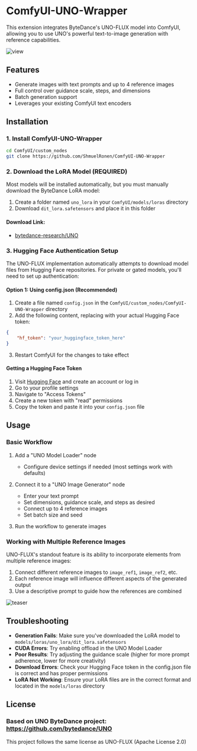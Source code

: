 # ComfyUI-UNO-Wrapper

This extension integrates ByteDance's UNO-FLUX model into ComfyUI, allowing you to use UNO's powerful text-to-image generation with reference capabilities.

![view](https://github.com/user-attachments/assets/d69881e8-36f9-44ac-b2b6-673536ece186)


## Features

- Generate images with text prompts and up to 4 reference images
- Full control over guidance scale, steps, and dimensions
- Batch generation support
- Leverages your existing ComfyUI text encoders


## Installation

### 1. Install ComfyUI-UNO-Wrapper

```bash
cd ComfyUI/custom_nodes
git clone https://github.com/ShmuelRonen/ComfyUI-UNO-Wrapper
```

### 2. Download the LoRA Model (REQUIRED)

Most models will be installed automatically, but you must manually download the ByteDance LoRA model:

1. Create a folder named `uno_lora` in your `ComfyUI/models/loras` directory
2. Download `dit_lora.safetensors` and place it in this folder

#### Download Link: 
- [bytedance-research/UNO](https://huggingface.co/bytedance-research/UNO)

### 3. Hugging Face Authentication Setup

The UNO-FLUX implementation automatically attempts to download model files from Hugging Face repositories. For private or gated models, you'll need to set up authentication:

#### Option 1: Using config.json (Recommended)

1. Create a file named `config.json` in the `ComfyUI/custom_nodes/ComfyUI-UNO-Wrapper` directory
2. Add the following content, replacing with your actual Hugging Face token:

```json
{
    "hf_token": "your_huggingface_token_here"
}
```

3. Restart ComfyUI for the changes to take effect


#### Getting a Hugging Face Token

1. Visit [Hugging Face](https://huggingface.co/) and create an account or log in
2. Go to your profile settings
3. Navigate to "Access Tokens"
4. Create a new token with "read" permissions
5. Copy the token and paste it into your `config.json` file

## Usage

### Basic Workflow

1. Add a "UNO Model Loader" node
   - Configure device settings if needed (most settings work with defaults)
 
2. Connect it to a "UNO Image Generator" node
   - Enter your text prompt
   - Set dimensions, guidance scale, and steps as desired
   - Connect up to 4 reference images
   - Set batch size and seed

3. Run the workflow to generate images

### Working with Multiple Reference Images

UNO-FLUX's standout feature is its ability to incorporate elements from multiple reference images:

1. Connect different reference images to `image_ref1`, `image_ref2`, etc.
2. Each reference image will influence different aspects of the generated output
3. Use a descriptive prompt to guide how the references are combined


![teaser](https://github.com/user-attachments/assets/c1a4d514-35ed-4208-bc81-ec26298dd8c5)


## Troubleshooting

- **Generation Fails**: Make sure you've downloaded the LoRA model to `models/loras/uno_lora/dit_lora.safetensors`
- **CUDA Errors**: Try enabling offload in the UNO Model Loader
- **Poor Results**: Try adjusting the guidance scale (higher for more prompt adherence, lower for more creativity)
- **Download Errors**: Check your Hugging Face token in the config.json file is correct and has proper permissions
- **LoRA Not Working**: Ensure your LoRA files are in the correct format and located in the `models/loras` directory

## License

### Based on UNO ByteDance project: https://github.com/bytedance/UNO

This project follows the same license as UNO-FLUX (Apache License 2.0)
